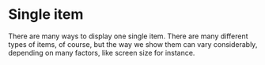 # Single item

There are many ways to display one single item. There are many different types of items, of course, but the way we show them can vary considerably, depending on many factors, like screen size for instance.